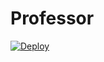 # Professor


[![Deploy](https://www.herokucdn.com/deploy/button.svg)](https://heroku.com/deploy?template=https://github.com/darkphoenix2601/Professor)
